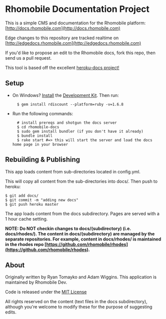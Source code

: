 Rhomobile Documentation Project
==================

This is a simple CMS and documentation for the Rhomobile platform: [http://docs.rhomobile.com](http://docs.rhomobile.com)

Edge changes to this repository are tracked realtime on [http://edgedocs.rhomobile.com](http://edgedocs.rhomobile.com)

If you'd like to propose an edit to the Rhomobile docs, fork this repo, then send us a pull request.

This tool is based off the excellent [heroku-docs project!](https://github.com/heroku/heroku-docs)

Setup
-----
* On Windows? [Install](https://github.com/oneclick/rubyinstaller/wiki/Development-Kit) the [Development Kit](http://rubyinstaller.org/downloads/). Then run:

		$ gem install rdiscount --platform=ruby -v=1.6.8

* Run the following commands:

		# install prereqs and shotgun the docs server
		$ cd rhomobile-docs
		$ sudo gem install bundler (if you don't have it already)
		$ bundle install
		$ rake start #=> this will start the server and load the docs home page in your browser
	
Rebuilding & Publishing
-----------------------
This app loads content from sub-directories located in config.yml.  


This will copy all content from the sub-directories into docs/.  Then push to heroku:

	$ git add docs/
	$ git commit -m "adding new docs"
	$ git push heroku master

The app loads content from the docs subdirectory.  Pages are served with a 1 hour cache setting.

**NOTE: Do NOT checkin changes to docs/(subdirectory) (i.e. docs/rhodes/).  The content in docs/(subdirectory) are managed by the separate repositories.  For example, content in docs/rhodes/ is maintained in the rhodes repo [https://github.com/rhomobile/rhodes](https://github.com/rhomobile/rhodes).**

About
----

Originally written by Ryan Tomayko and Adam Wiggins.  This application is maintained by Rhomobile Dev.

Code is released under the [MIT License](http://www.opensource.org/licenses/mit-license.php)

All rights reserved on the content (text files in the docs subdirectory), although you're welcome to modify these for the purpose of suggesting edits.